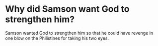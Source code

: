 # Why did Samson want God to strengthen him?

Samson wanted God to strengthen him so that he could have revenge in one blow on the Philistines for taking his two eyes.
